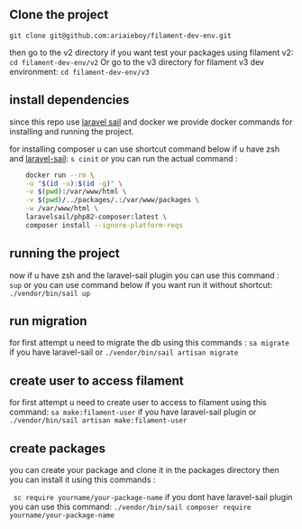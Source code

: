 ## Clone the project

```git clone git@github.com:ariaieboy/filament-dev-env.git```

then go to the v2 directory if you want test your packages using filament v2:
```cd filament-dev-env/v2```
Or go to the v3 directory for filament v3 dev environment:
```cd filament-dev-env/v3```

## install dependencies

since this repo use [laravel sail](https://laravel.com/docs/9.x/sail) and docker we provide docker commands for
installing and running the project.

for installing composer u can use shortcut command below if u have zsh
and [laravel-sail](https://github.com/ariaieboy/laravel-sail):
`s cinit`
or you can run the actual command :

```bash
    docker run --rm \
    -u "$(id -u):$(id -g)" \
    -v $(pwd):/var/www/html \
    -v $(pwd)/../packages/.:/var/www/packages \
    -w /var/www/html \
    laravelsail/php82-composer:latest \
    composer install --ignore-platform-reqs
```

## running the project

now if u have zsh and the laravel-sail plugin you can use this command :
`sup`
or you can use command below if you want run it without shortcut:
`./vendor/bin/sail up`

## run migration

for first attempt u need to migrate the db using this commands :
`sa migrate` if you have laravel-sail or
`./vendor/bin/sail artisan migrate`

## create user to access filament

for first attempt u need to create user to access to filament using this command:
`sa make:filament-user` if you have laravel-sail plugin or
`./vendor/bin/sail artisan make:filament-user`

## create packages

you can create your package and clone it in the packages directory then you can install it using this commands :

``` sc require yourname/your-package-name```
if you dont have laravel-sail plugin you can use this command:
```./vendor/bin/sail composer require yourname/your-package-name```
